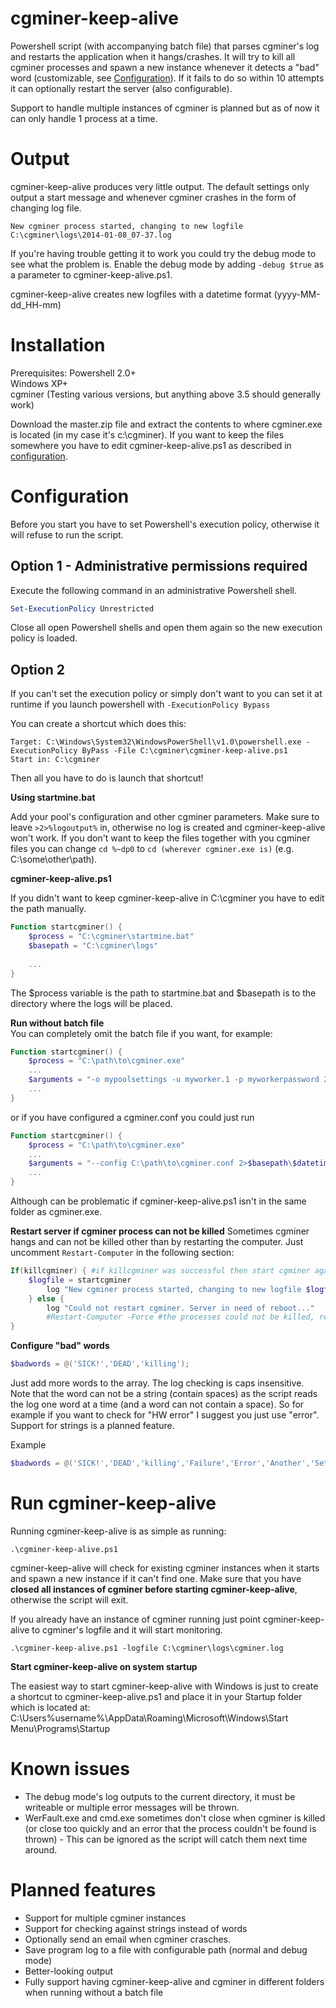 cgminer-keep-alive
==================

Powershell script (with accompanying batch file) that parses cgminer's log and restarts the application when it hangs/crashes. It will try to kill all cgminer processes and spawn a new instance whenever it detects a "bad" word (customizable, see <a href="#configuration">Configuration</a>). If it fails to do so within 10 attempts it can optionally restart the server (also configurable).

Support to handle multiple instances of cgminer is planned but as of now it can only handle 1 process at a time.

Output
==================

cgminer-keep-alive produces very little output. The default settings only output a start message and whenever cgminer crashes in the form of changing log file.

`New cgminer process started, changing to new logfile C:\cgminer\logs\2014-01-08_07-37.log`

If you're having trouble getting it to work you could try the debug mode to see what the problem is. Enable the debug mode by adding `-debug $true` as a parameter to cgminer-keep-alive.ps1.

cgminer-keep-alive creates new logfiles with a datetime format (yyyy-MM-dd_HH-mm)

Installation
==================

Prerequisites: Powershell 2.0+<br>
Windows XP+<br>
cgminer (Testing various versions, but anything above 3.5 should generally work)<br>

Download the master.zip file and extract the contents to where cgminer.exe is located (in my case it's c:\cgminer). If you want to keep the files somewhere you have to edit cgminer-keep-alive.ps1 as described in <a href="#configuration">configuration</a>.

Configuration
==================

Before you start you have to set Powershell's execution policy, otherwise it will refuse to run the script.

Option 1 - Administrative permissions required
------------------
Execute the following command in an administrative Powershell shell.

```powershell
Set-ExecutionPolicy Unrestricted
```

Close all open Powershell shells and open them again so the new execution policy is loaded.

Option 2
------------------

If you can't set the execution policy or simply don't want to you can set it at runtime if you launch powershell with ```-ExecutionPolicy Bypass```

You can create a shortcut which does this:

```
Target: C:\Windows\System32\WindowsPowerShell\v1.0\powershell.exe -ExecutionPolicy ByPass -File C:\cgminer\cgminer-keep-alive.ps1
Start in: C:\cgminer
```

Then all you have to do is launch that shortcut!

<b>Using startmine.bat</b>

Add your pool's configuration and other cgminer parameters. Make sure to leave `>2>%logoutput%` in, otherwise no log is created and cgminer-keep-alive won't work. If you don't want to keep the files together with you cgminer files you can change `cd %~dp0` to `cd (wherever cgminer.exe is)` (e.g. C:\some\other\path).

<b>cgminer-keep-alive.ps1</b>

If you didn't want to keep cgminer-keep-alive in C:\cgminer you have to edit the path manually.

```powershell
Function startcgminer() {
    $process = "C:\cgminer\startmine.bat"
    $basepath = "C:\cgminer\logs"
    
    ...
}
```

The $process variable is the path to startmine.bat and $basepath is to the directory where the logs will be placed.

<b>Run without batch file</b><br>
You can completely omit the batch file if you want, for example:

```powershell
Function startcgminer() {
    $process = "C:\path\to\cgminer.exe"
    ...
    $arguments = "-o mypoolsettings -u myworker.1 -p myworkerpassword 2>$basepath\$datetime.log"
    ...
}
```
or if you have configured a cgminer.conf you could just run 

```powershell
Function startcgminer() {
    $process = "C:\path\to\cgminer.exe"
    ...
    $arguments = "--config C:\path\to\cgminer.conf 2>$basepath\$datetime.log"
    ...
}
```

Although can be problematic if cgminer-keep-alive.ps1 isn't in the same folder as cgminer.exe.

<b>Restart server if cgminer process can not be killed</b>
Sometimes cgminer hangs and can not be killed other than by restarting the computer. Just uncomment  ```Restart-Computer``` in the following section:

```powershell
If(killcgminer) { #if killcgminer was successful then start cgminer again
    $logfile = startcgminer
        log "New cgminer process started, changing to new logfile $logfile"
    } else {
        log "Could not restart cgminer. Server in need of reboot..."
        #Restart-Computer -Force #the processes could not be killed, restarting server
}
```

<b>Configure "bad" words </b>
```powershell
$badwords = @('SICK!','DEAD','killing');
```

Just add more words to the array. The log checking is caps insensitive. Note that the word can not be a string (contain spaces) as the script reads the log one word at a time (and a word can not contain a space). So for example if you want to check for "HW error" I suggest you just use "error". Support for strings is a planned feature.

Example

```powershell
$badwords = @('SICK!','DEAD','killing','Failure','Error','Another','Set','Of','Words');
```

Run cgminer-keep-alive
==================

Running cgminer-keep-alive is as simple as running:

```
.\cgminer-keep-alive.ps1
```

cgminer-keep-alive will check for existing cgminer instances when it starts and spawn a new instance if it can't find one. Make sure that you have <b>closed all instances of cgminer before starting cgminer-keep-alive</b>, otherwise the script will exit.

If you already have an instance of cgminer running just point cgminer-keep-alive to cgminer's logfile and it will start monitoring.

```
.\cgminer-keep-alive.ps1 -logfile C:\cgminer\logs\cgminer.log
```

<b>Start cgminer-keep-alive on system startup</b>

The easiest way to start cgminer-keep-alive with Windows is just to create a shortcut to cgminer-keep-alive.ps1 and place it in your Startup folder which is located at: C:\Users\%username%\AppData\Roaming\Microsoft\Windows\Start Menu\Programs\Startup

Known issues
==================
* The debug mode's log outputs to the current directory, it must be writeable or multiple error messages will be thrown.
* WerFault.exe and cmd.exe sometimes don't close when cgminer is killed (or close too quickly and an error that the process couldn't be found is thrown) - This can be ignored as the script will catch them next time around.

Planned features
==================
* Support for multiple cgminer instances
* Support for checking against strings instead of words
* Optionally send an email when cgminer crasches.
* Save program log to a file with configurable path (normal and debug mode)
* Better-looking output
* Fully support having cgminer-keep-alive and cgminer in different folders when running without a batch file
